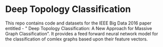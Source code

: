 # Deep Topology Classification

This repo contains code and datasets for the IEEE Big Data 2016 paper entitled - " Deep Topology Classification: A New Approach for Massive Graph Classification". It provides a feed forward neural network model for the classification of comlex graphs based upon their feature vectors.


